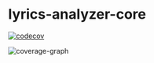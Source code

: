 # lyrics-analyzer-core

[![codecov](https://codecov.io/github/4350pChris/lyrics-analyzer-core/branch/main/graph/badge.svg?token=P690FL0K43)](https://codecov.io/github/4350pChris/lyrics-analyzer-core)

![coverage-graph](https://codecov.io/github/4350pChris/lyrics-analyzer-core/branch/main/graphs/sunburst.svg?token=P690FL0K43)
